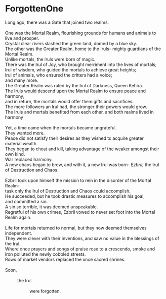 # ForgottenOne

Long ago, there was a Gate that joined two realms. <br /> 
<br />
One was the Mortal Realm, flourishing grounds for humans and animals to live and prosper. <br /> 
Crystal clear rivers slashed the green land, domed by a blue sky. <br /> 
The other was the Greater Realm, home to the Iruls- mighty guardians of the Mortal Realm. <br /> 
Unlike mortals, the Iruls were born of magic. <br /> 
There was the Irul of Joy, who brought merriment into the lives of mortals; <br /> 
Irul of wisdom, who guided the mortals to achieve great heights; <br /> 
Irul of animals, who ensured the critters had a voice; <br /> 
and many more. <br /> 
The Greater Realm was ruled by the Irul of Darkness, Queen Kehira. <br /> 
The Iruls would descend upon the Mortal Realm to ensure peace and harmony, <br /> 
and in return, the mortals would offer them gifts and sacrifices. <br /> 
The more followers an Irul had, the stronger their powers would grow.<br /> 
The Iruls and mortals benefited from each other, and both realms lived in harmony<br /> 
<br /> 
Yet, a time came when the mortals became ungrateful.<br /> 
They wanted more. <br /> 
Peace did not satisfy their desires as they wished to acquire greater material wealth. <br /> 
They began to cheat and kill, taking advantage of the weaker amongst their own kind. <br /> 
War replaced harmony. <br /> 
A new chaos began to brew, and with it, a new Irul was born- *Ezbril*, the Irul of Destruction and Chaos. <br /> 
<br /> 
Ezbril took upon himself the mission to rein in the disorder of the Mortal Realm- <br /> 
task only the Irul of Destruction and Chaos could accomplish.<br /> 
He succeeded, but he took drastic measures to accomplish his goal,<br /> 
and committed a sin.<br /> 
A sin so terrible, it was deemed unspeakable.<br /> 
Regretful of his own crimes, Ezbril vowed to never set foot into the Mortal Realm again. <br /> 
<br /> 
Life for mortals returned to normal, but they now deemed themselves independent. <br /> 
They were clever with their inventions, and saw no value in the blessings of the Irul. <br /> 
Where once prayers and songs of praise rose to a crescendo, smoke and iron polluted the newly cobbled streets.<br /> 
Rows of market vendors replaced the once sacred shrines.<br /> 
<br /> 
Soon, <br /> 
<br /> 
 &nbsp;   &nbsp;   &nbsp;   &nbsp;   &nbsp;   the Irul <br /> <br /> 
 &nbsp;   &nbsp;   &nbsp;   &nbsp;   &nbsp;  &nbsp;   &nbsp;   &nbsp;   &nbsp;   &nbsp;  were forgotten. 
